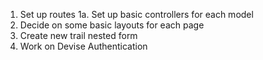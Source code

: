 1.  Set up routes
1a. Set up basic controllers for each model
2.  Decide on some basic layouts for each page
3.  Create new trail nested form
4.  Work on Devise Authentication
